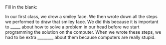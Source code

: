 Fill in the blank:

In our first class, we drew a smiley face. We then wrote down all the steps we performed to draw that smiley face. We did this because it is important to _____ about how to solve a problem in our head before we start programming the solution on the computer. When we wrote these steps, we had to be extra ________ about them because computers are really stupid. 
